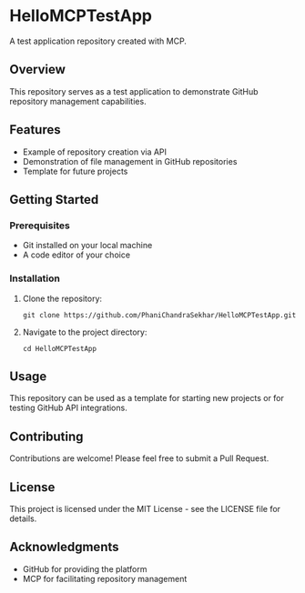 # HelloMCPTestApp

A test application repository created with MCP.

## Overview

This repository serves as a test application to demonstrate GitHub repository management capabilities.

## Features

- Example of repository creation via API
- Demonstration of file management in GitHub repositories
- Template for future projects

## Getting Started

### Prerequisites

- Git installed on your local machine
- A code editor of your choice

### Installation

1. Clone the repository:
   ```
   git clone https://github.com/PhaniChandraSekhar/HelloMCPTestApp.git
   ```

2. Navigate to the project directory:
   ```
   cd HelloMCPTestApp
   ```

## Usage

This repository can be used as a template for starting new projects or for testing GitHub API integrations.

## Contributing

Contributions are welcome! Please feel free to submit a Pull Request.

## License

This project is licensed under the MIT License - see the LICENSE file for details.

## Acknowledgments

- GitHub for providing the platform
- MCP for facilitating repository management